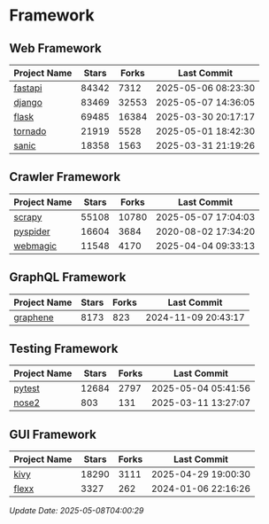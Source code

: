 # Framework

## Web Framework
| Project Name | Stars | Forks | Last Commit |
| ------------ | ----- | ----- | ----------- |
| [fastapi](https://github.com/fastapi/fastapi) | 84342 | 7312 | 2025-05-06 08:23:30 |
| [django](https://github.com/django/django) | 83469 | 32553 | 2025-05-07 14:36:05 |
| [flask](https://github.com/pallets/flask) | 69485 | 16384 | 2025-03-30 20:17:17 |
| [tornado](https://github.com/tornadoweb/tornado) | 21919 | 5528 | 2025-05-01 18:42:30 |
| [sanic](https://github.com/sanic-org/sanic) | 18358 | 1563 | 2025-03-31 21:19:26 |

## Crawler Framework
| Project Name | Stars | Forks | Last Commit |
| ------------ | ----- | ----- | ----------- |
| [scrapy](https://github.com/scrapy/scrapy) | 55108 | 10780 | 2025-05-07 17:04:03 |
| [pyspider](https://github.com/binux/pyspider) | 16604 | 3684 | 2020-08-02 17:34:20 |
| [webmagic](https://github.com/code4craft/webmagic) | 11548 | 4170 | 2025-04-04 09:33:13 |

## GraphQL Framework
| Project Name | Stars | Forks | Last Commit |
| ------------ | ----- | ----- | ----------- |
| [graphene](https://github.com/graphql-python/graphene) | 8173 | 823 | 2024-11-09 20:43:17 |

## Testing Framework
| Project Name | Stars | Forks | Last Commit |
| ------------ | ----- | ----- | ----------- |
| [pytest](https://github.com/pytest-dev/pytest) | 12684 | 2797 | 2025-05-04 05:41:56 |
| [nose2](https://github.com/nose-devs/nose2) | 803 | 131 | 2025-03-11 13:27:07 |

## GUI Framework
| Project Name | Stars | Forks | Last Commit |
| ------------ | ----- | ----- | ----------- |
| [kivy](https://github.com/kivy/kivy) | 18290 | 3111 | 2025-04-29 19:00:30 |
| [flexx](https://github.com/flexxui/flexx) | 3327 | 262 | 2024-01-06 22:16:26 |

*Update Date: 2025-05-08T04:00:29*